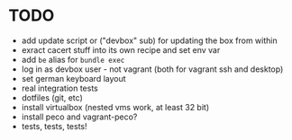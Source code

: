 
# TODO
 
 * add update script or ("devbox" sub) for updating the box from within
 * exract cacert stuff into its own recipe and set env var
 * add `be` alias for `bundle exec`
 * log in as devbox user - not vagrant (both for vagrant ssh and desktop)
 * set german keyboard layout
 * real integration tests
 * dotfiles (git, etc)
 * install virtualbox (nested vms work, at least 32 bit)
 * install peco and vagrant-peco?
 * tests, tests, tests!
